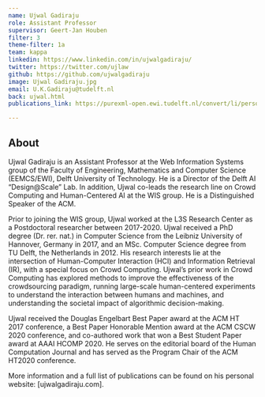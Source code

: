 ```yaml
---
name: Ujwal Gadiraju
role: Assistant Professor
supervisor: Geert-Jan Houben
filter: 3
theme-filter: 1a
team: kappa
linkedin: https://www.linkedin.com/in/ujwalgadiraju/
twitter: https://twitter.com/ujlaw
github: https://github.com/ujwalgadiraju
image: Ujwal Gadiraju.jpg
email: U.K.Gadiraju@tudelft.nl
back: ujwal.html
publications_link: https://purexml-open.ewi.tudelft.nl/convert/li/persons/f1a97568-c63e-4703-89c2-8824d67d3e4f

---
```

## About

Ujwal Gadiraju is an Assistant Professor at the Web Information Systems group of the Faculty of Engineering, Mathematics and Computer Science (EEMCS/EWI), 
Delft University of Technology. He is a Director of the Delft AI “Design@Scale” Lab. In addition, Ujwal co-leads the research line on Crowd Computing and Human-Centered AI at the WIS group. 
He is a Distinguished Speaker of the ACM.

Prior to joining the WIS group, Ujwal worked at the L3S Research Center as a Postdoctoral researcher between 2017-2020. 
Ujwal received a PhD degree (Dr. rer. nat.) in Computer Science from the Leibniz University of Hannover, Germany in 2017, and an MSc. Computer Science degree 
from TU Delft, the Netherlands in 2012. His research interests lie at the intersection of Human-Computer Interaction (HCI) and Information Retrieval (IR), 
with a special focus on Crowd Computing. Ujwal’s prior work in Crowd Computing has explored methods to improve the effectiveness of the crowdsourcing paradigm, 
running large-scale human-centered experiments to understand the interaction between humans and machines, and understanding the societal impact of algorithmic 
decision-making.

Ujwal received the Douglas Engelbart Best Paper award at the ACM HT 2017 conference, a Best Paper Honorable Mention award at the ACM CSCW 2020 conference, 
and co-authored work that won a Best Student Paper award at AAAI HCOMP 2020. 
He serves on the editorial board of the Human Computation Journal and has served as the Program Chair of the ACM HT2020 conference.

More information and a full list of publications can be found on his personal website: [ujwalgadiraju.com].


